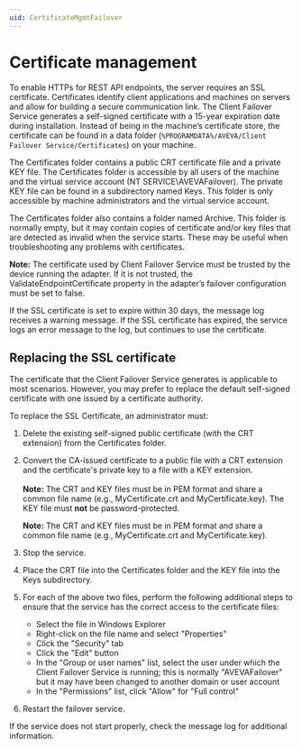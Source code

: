 ```yaml
---
uid: CertificateMgmtFailover
---
```


# Certificate management

To enable HTTPs for REST API endpoints, the server requires an SSL certificate. Certificates identify client applications and machines on servers and allow for building a secure communication link. The Client Failover Service generates a self-signed certificate with a 15-year expiration date during installation. Instead of being in the machine’s certificate store, the certificate can be found in a data folder (`%PROGRAMDATA%/AVEVA/Client Failover Service/Certificates`) on your machine.

The Certificates folder contains a public CRT certificate file and a private KEY file. The Certificates folder is accessible by all users of the machine and the virtual service account (NT SERVICE\AVEVAFailover). The private KEY file can be found in a subdirectory named Keys. This folder is only accessible by machine administrators and the virtual service account.

The Certificates folder also contains a folder named Archive. This folder is normally empty, but it may contain copies of certificate and/or key files that are detected as invalid when the service starts. These may be useful when troubleshooting any problems with certificates.

**Note:** The certificate used by Client Failover Service must be trusted by the device running the adapter. If it is not trusted, the ValidateEndpointCertificate property in the adapter’s failover configuration must be set to false.

If the SSL certificate is set to expire within 30 days, the message log receives a warning message. If the SSL certificate has expired, the service logs an error message to the log, but continues to use the certificate.

## Replacing the SSL certificate

The certificate that the Client Failover Service generates is applicable to most scenarios. However, you may prefer to replace the default self-signed certificate with one issued by a certificate authority.

To replace the SSL Certificate, an administrator must:

1. Delete the existing self-signed public certificate (with the CRT extension) from the Certificates folder.

2. Convert the CA-issued certificate to a public file with a CRT extension and the certificate's private key to a file with a KEY extension. <br><br> **Note:** The CRT and KEY files must be in PEM format and share a common file name (e.g., MyCertificate.crt and MyCertificate.key).  The KEY file must **not** be password-protected.

    **Note:** The CRT and KEY files must be in PEM format and share a common file name (e.g., MyCertificate.crt and MyCertificate.key).

3. Stop the service.

4. Place the CRT file into the Certificates folder and the KEY file into the Keys subdirectory.

5. For each of the above two files, perform the following additional steps to ensure that the service has the correct access to the certificate files:
   * Select the file in Windows Explorer
   * Right-click on the file name and select "Properties"
   * Click the "Security" tab
   * Click the "Edit" button
   * In the "Group or user names" list, select the user under which the Client Failover Service is running; this is normally "AVEVAFailover" but it may have been changed to another domain or user account
   * In the "Permissions" list, click "Allow" for "Full control"

6. Restart the failover service. 

If the service does not start properly, check the message log for additional information.
